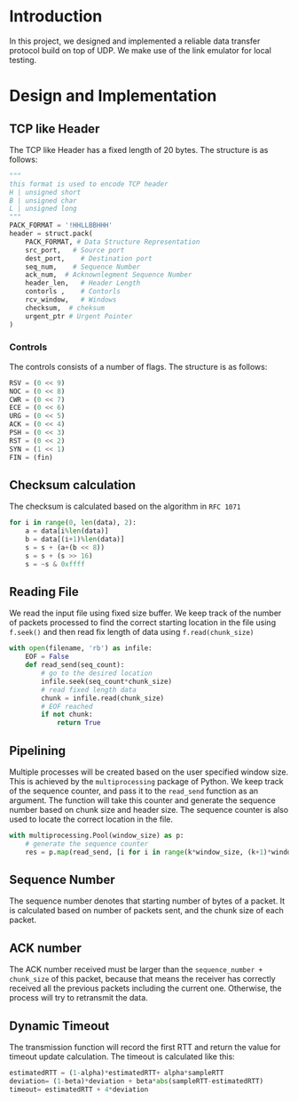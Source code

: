 # Introduction
In this project, we designed and implemented a reliable data transfer protocol build on top of UDP.
We make use of the link emulator for local testing.
# Design and Implementation
## TCP like Header
The TCP like Header has a fixed length of 20 bytes. The structure is as follows:
```python
"""
this format is used to encode TCP header
H | unsigned short
B | unsigned char
L | unsigned long
""" 
PACK_FORMAT = '!HHLLBBHHH'
header = struct.pack(
    PACK_FORMAT, # Data Structure Representation
    src_port,   # Source port
    dest_port,    # Destination port
    seq_num,    # Sequence Number
    ack_num,  # Acknownlegment Sequence Number
    header_len,   # Header Length
    contorls ,    # Contorls
    rcv_window,   # Windows
    checksum,  # cheksum
    urgent_ptr # Urgent Pointer
)
```
### Controls
The controls consists of a number of flags. The structure is as follows:
```python
RSV = (0 << 9)
NOC = (0 << 8)
CWR = (0 << 7)
ECE = (0 << 6)
URG = (0 << 5)
ACK = (0 << 4)
PSH = (0 << 3)
RST = (0 << 2)
SYN = (1 << 1)
FIN = (fin)
```
## Checksum calculation
The checksum is calculated based on the algorithm in `RFC 1071`
```python
for i in range(0, len(data), 2):
    a = data[i%len(data)]
    b = data[(i+1)%len(data)]
    s = s + (a+(b << 8))
    s = s + (s >> 16)
    s = ~s & 0xffff
```
## Reading File
We read the input file using fixed size buffer. We keep track of the number of packets processed to find the correct starting location in the file using `f.seek()` and then read fix length of data using `f.read(chunk_size)`
```python
with open(filename, 'rb') as infile:
    EOF = False    
    def read_send(seq_count):        
        # go to the desired location
        infile.seek(seq_count*chunk_size) 
        # read fixed length data 
        chunk = infile.read(chunk_size)
        # EOF reached
        if not chunk:
            return True
```
## Pipelining 
Multiple processes will be created based on the user specified window size. This is achieved by the `multiprocessing` package of Python. We keep track of the sequence counter, and pass it to the `read_send` function as an argument. The function will take this counter and generate the sequence number based on chunk size and header size. The sequence counter is also used to locate the correct location in the file.
```python
with multiprocessing.Pool(window_size) as p:
    # generate the sequence counter
    res = p.map(read_send, [i for i in range(k*window_size, (k+1)*window_size)])
```
## Sequence Number
The sequence number denotes that starting number of bytes of a packet. It is calculated based on number of packets sent, and the chunk size of each packet.
## ACK number
The ACK number received must be larger than the `sequence_number + chunk_size` of this packet, 
because that means the receiver has correctly received all the previous packets including the current one. Otherwise, the process will try to retransmit the data.

## Dynamic Timeout
The transmission function will record the first RTT and return the value for timeout update calculation.
The timeout is calculated like this:
```python
estimatedRTT = (1-alpha)*estimatedRTT+ alpha*sampleRTT
deviation= (1-beta)*deviation + beta*abs(sampleRTT-estimatedRTT)
timeout= estimatedRTT + 4*deviation
```